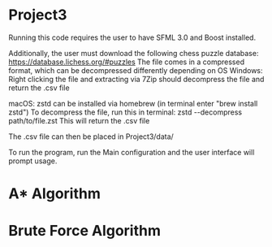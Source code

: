 # Project3
Running this code requires the user to have SFML 3.0 and Boost installed.

Additionally, the user must download the following chess puzzle database:
https://database.lichess.org/#puzzles
The file comes in a compressed format, which can be decompressed differently depending on OS
Windows:
Right clicking the file and extracting via 7Zip should decompress the file and return the .csv file

macOS:
zstd can be installed via homebrew (in terminal enter "brew install zstd")
To decompress the file, run this in terminal:
zstd --decompress path/to/file.zst
This will return the .csv file

The .csv file can then be placed in Project3/data/

To run the program, run the Main configuration and the user interface will prompt usage.

# A* Algorithm


# Brute Force Algorithm
